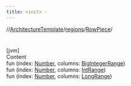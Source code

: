 ```yaml
---
title: <init> -
---
```

//[ArchitectureTemplate](../../index.md)/[regions](../index.md)/[RowPiece](index.md)/[<init>](-init-.md)



# <init>  
[jvm]  
Content  
fun [<init>](-init-.md)(index: [Number](https://kotlinlang.org/api/latest/jvm/stdlib/kotlin/-number/index.html), columns: [BigIntegerRange](../../sequences/-big-integer-range/index.md))  
fun [<init>](-init-.md)(index: [Number](https://kotlinlang.org/api/latest/jvm/stdlib/kotlin/-number/index.html), columns: [IntRange](https://kotlinlang.org/api/latest/jvm/stdlib/kotlin.ranges/-int-range/index.html))  
fun [<init>](-init-.md)(index: [Number](https://kotlinlang.org/api/latest/jvm/stdlib/kotlin/-number/index.html), columns: [LongRange](https://kotlinlang.org/api/latest/jvm/stdlib/kotlin.ranges/-long-range/index.html))  



